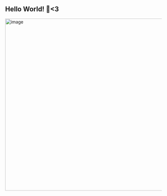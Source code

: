 ## Hello World! 👋<3

<img width="1200" height="552" alt="image" src="https://github.com/user-attachments/assets/a6fd7971-b11d-49ab-a545-97b22f4e9921" />
